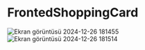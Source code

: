 ﻿# FrontedShoppingCard

![Ekran görüntüsü 2024-12-26 181455](https://github.com/user-attachments/assets/8e880e9b-c06d-4a58-a2a7-193ce821e684)
![Ekran görüntüsü 2024-12-26 181514](https://github.com/user-attachments/assets/226d84d9-13f8-4bc7-b4b7-c59988e8ecd8)
